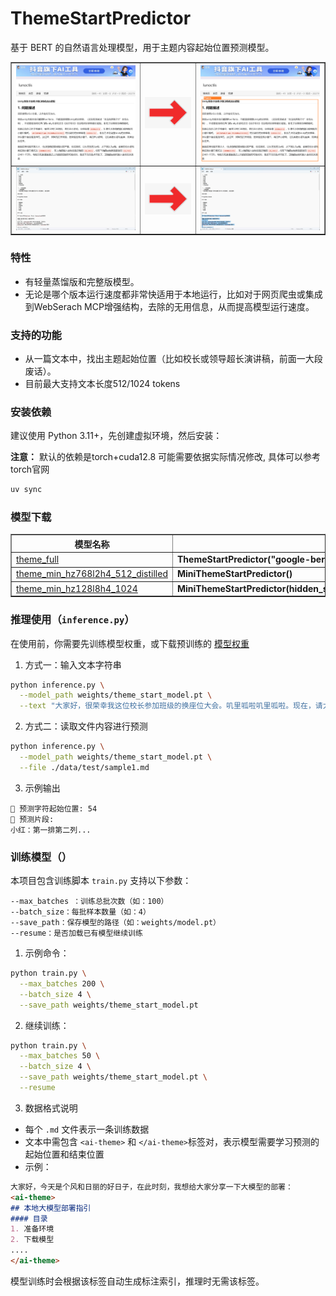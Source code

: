 # ThemeStartPredictor
基于 BERT 的自然语言处理模型，用于主题内容起始位置预测模型。

<table border="1">
  <tr>
    <td><img src="demo.png" width="256px"></td>
    <td><img src="right.png" width="100px"></td>
    <td><img src="demo_dst.png" width="256px"></td>
  </tr>
  <tr>
    <td><img src="src.jpg" width="256px"></td>
    <td><img src="right.png" width="100px"></td>
    <td><img src="dst.jpg" width="256px"></td>
  </tr>
</table>

### 特性

- 有轻量蒸馏版和完整版模型。
- 无论是哪个版本运行速度都非常快适用于本地运行，比如对于网页爬虫或集成到WebSerach MCP增强结构，去除的无用信息，从而提高模型运行速度。

### 支持的功能

- 从一篇文本中，找出主题起始位置（比如校长或领导超长演讲稿，前面一大段废话）。
- 目前最大支持文本长度512/1024 tokens

### 安装依赖

建议使用 Python 3.11+，先创建虚拟环境，然后安装：

**注意：** 默认的依赖是torch+cuda12.8 可能需要依据实际情况修改, 具体可以参考torch官网

```bash
uv sync
```

### 模型下载

<table border="1">
  <tr>
    <th>模型名称</th><th>引用代码</th>
  </tr>
  <tr>
    <td><a href="https://pan.baidu.com/s/1WlwssGR7_Wmzt3ub_pdRcw?pwd=vqjr">theme_full</a></td>
    <td><b>ThemeStartPredictor("google-bert/bert-base-chinese",hidden_size=768)</b></td>
  </tr>
  <tr>
    <td><a href="https://pan.baidu.com/s/18a0RnlcXlSWGNoiWSkv1GA?pwd=2jja">theme_min_hz768l2h4_512_distilled</a></td>
    <td><b>MiniThemeStartPredictor()</b></td>
  </tr>
  <tr>
    <td><a href="https://pan.baidu.com/s/1aZLafMryLWYpPP8_x2o7ag?pwd=6emv">theme_min_hz128l8h4_1024</a></td>
    <td><b>MiniThemeStartPredictor(hidden_size=128,num_layers=8,num_heads=4,max_len=1024)</b></td>
  </tr>
</table>

### 推理使用（`inference.py`）

在使用前，你需要先训练模型权重，或下载预训练的 [模型权重](https://pan.baidu.com/s/13H9UkYQhS7r7kKhP0YB0uA?pwd=6atc)

1. 方式一：输入文本字符串

```bash
python inference.py \
  --model_path weights/theme_start_model.pt \
  --text "大家好，很荣幸我这位校长参加班级的换座位大会。叽里呱啦叽里呱啦。现在，请大家按照指示换位置: 小红：第一排第二列"
```

2. 方式二：读取文件内容进行预测

```bash
python inference.py \
  --model_path weights/theme_start_model.pt \
  --file ./data/test/sample1.md
```

3. 示例输出

```
📍 预测字符起始位置: 54
📎 预测片段:
小红：第一排第二列...
```

### 训练模型（）

本项目包含训练脚本 `train.py` 支持以下参数：

```
--max_batches ：训练总批次数（如：100）
--batch_size：每批样本数量（如：4）
--save_path：保存模型的路径（如：weights/model.pt）
--resume：是否加载已有模型继续训练
```

1. 示例命令：

```bash
python train.py \
  --max_batches 200 \
  --batch_size 4 \
  --save_path weights/theme_start_model.pt
```

2. 继续训练：

```bash
python train.py \
  --max_batches 50 \
  --batch_size 4 \
  --save_path weights/theme_start_model.pt \
  --resume
```

3. 数据格式说明

* 每个 `.md` 文件表示一条训练数据
* 文本中需包含 `<ai-theme>` 和  `</ai-theme>`标签对，表示模型需要学习预测的起始位置和结束位置
* 示例：

```markdown
大家好，今天是个风和日丽的好日子，在此时刻，我想给大家分享一下大模型的部署：
<ai-theme>
## 本地大模型部署指引
#### 目录
1. 准备环境
2. 下载模型
....
</ai-theme>
```

模型训练时会根据该标签自动生成标注索引，推理时无需该标签。
